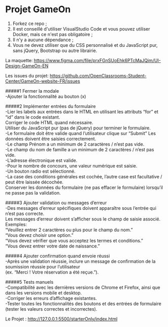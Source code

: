 # Projet GameOn
1. Forkez ce repo ;
2. Il est conseillé d'utiliser VisualStudio Code et vous pouvez utiliser Docker, mais ce n'est pas obligatoire ;
3. Il n'y a aucune dépendance ;
4. Vous ne devez utiliser que du CSS personnalisé et du JavaScript pur, sans jQuery, Bootstrap ou autre librairie.

La maquette:
https://www.figma.com/file/prxFGnSUoEhk6PTcMaJQim/UI-Design-GameOn-EN 

Les issues du projet:
https://github.com/OpenClassrooms-Student-Center/GameOn-website-FR/issues


#####1 Fermer la modale<br>
-Ajouter la fonctionnalité au bouton (x)

#####2 Implémenter entrées du formulaire<br>
-Lier les labels aux entrées dans le HTML en utilisant les attributs “for” et “id” dans le code existant.<br>Corriger le code HTML quand nécessaire.<br>
Utiliser du JavaScript pur (pas de jQuery) pour terminer le formulaire.<br>
-Le formulaire doit être valide quand l’utilisateur clique sur “Submit” Les données doivent être saisies correctement.<br>
-Le champ Prénom a un minimum de 2 caractères / n’est pas vide.<br>
-Le champ du nom de famille a un minimum de 2 caractères / n’est pas vide.<br>
-L’adresse électronique est valide.<br>
-Pour le nombre de concours, une valeur numérique est saisie.<br>
-Un bouton radio est sélectionné.<br>
-La case des conditions générales est cochée, l’autre case est facultative / peut être laissée décochée.<br>Conserver les données du formulaire (ne pas effacer le formulaire) lorsqu’il ne passe pas la validation.

#####3 Ajouter validation ou messages d’erreur<br>
-Des messages d’erreur spécifiques doivent apparaître sous l’entrée qui n’est pas correcte.<br>
 Les messages d’erreur doivent s’afficher sous le champ de saisie associé. Exemples:<br>
“Veuillez entrer 2 caractères ou plus pour le champ du nom.”<br>
“Vous devez choisir une option.”<br>
“Vous devez vérifier que vous acceptez les termes et conditions.”<br>
“Vous devez entrer votre date de naissance.”

#####4 Ajouter confirmation quand envoie réussi<br>
-Après une validation réussie, inclure un message de confirmation de la soumission réussie pour l’utilisateur<br>(ex. “Merci ! Votre réservation a été reçue.”).

#####5 Tests manuels<br>
-Compatibilité avec les dernières versions de Chrome et Firefox, ainsi que dans les versions mobile et desktop.<br>
-Corriger les erreurs d’affichage existantes.<br>
-Tester toutes les fonctionnalités des boutons et des entrées de formulaire (tester les valeurs correctes et incorrectes).

Le Projet :
http://127.0.0.1:5500/starterOnly/index.html 


